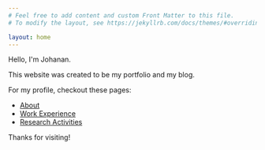 ```yaml
---
# Feel free to add content and custom Front Matter to this file.
# To modify the layout, see https://jekyllrb.com/docs/themes/#overriding-theme-defaults

layout: home
---
```


Hello, I'm Johanan. 

This website was created to be my portfolio and my blog. 

For my profile, checkout these pages:
- [About](https://johananj.github.io/about/)
- [Work Experience](https://johananj.github.io/experience/)
- [Research Activities](https://johananj.github.io/research/)

Thanks for visiting! 